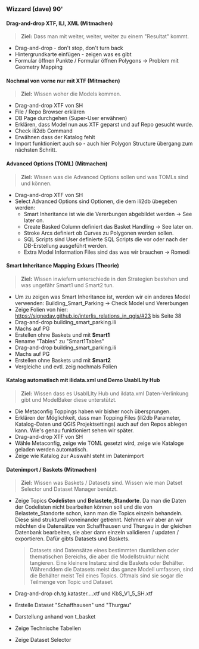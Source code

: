 ### Wizzard (dave) 90'

#### Drag-and-drop XTF, ILI, XML (Mitmachen)

> **Ziel:** 
Dass man mit weiter, weiter, weiter zu einem "Resultat" kommt.

- Drag-and-drop - don't stop, don't turn back
- Hintergrundkarte einfügen - zeigen was es gibt
- Formular öffnen Punkte / Formular öffnen Polygons -> Problem mit Geometry Mapping

 #### Nochmal von vorne nur mit XTF (Mitmachen)

 > **Ziel:**
Wissen woher die Models kommen.

- Drag-and-drop XTF von SH
- File / Repo Browser erklären
- DB Page durchgehen (Super-User erwähnen)
- Erklären, dass Model nun aus XTF geparst und auf Repo gesucht wurde.
- Check ili2db Command
- Erwähnen dass der Katalog fehlt
- Import funktioniert auch so - auch hier Polygon Structure übergang zum nächsten Schritt.

#### Advanced Options (TOML) (Mitmachen)
> **Ziel:**
Wissen was die Advanced Options sollen und was TOMLs sind und können. 

- Drag-and-drop XTF von SH
- Select Advanced Options sind Optionen, die dem ili2db übegeben werden:
  - Smart Inheritance ist wie die Vererbungen abgebildet werden -> See later on.
  - Create Basked Column definiert das Basket Handling -> See later on.
  - Stroke Arcs definiert ob Curves zu Polygonen werden sollen.
  - SQL Scripts sind User definierte SQL Scripts die vor oder nach der DB-Erstellung ausgeführt werden.
  - Extra Model Information Files sind das was wir brauchen -> Romedi

#### Smart Inheritance Mapping Exkurs (Theorie)
> **Ziel:**
Wissen inwiefern unterschiede in den Strategien bestehen und was ungefähr Smart1 und Smart2 tun.

- Um zu zeigen was Smart Inheritance ist, werden wir ein anderes Model verwenden: Building_Smart_Parking -> Check Model und Vererbungen
- Zeige Folien von hier: https://signedav.github.io/interlis_relations_in_qgis/#23 bis Seite 38
- Drag-and-drop building_smart_parking.ili
- Machs auf PG
- Erstellen ohne Baskets und mit **Smart1**
- Rename "Tables" zu "Smart1Tables"
- Drag-and-drop building_smart_parking.ili
- Machs auf PG
- Erstellen ohne Baskets und mit **Smart2**
- Vergleiche und evtl. zeig nochmals Folien

#### Katalog automatisch mit ilidata.xml und Demo UsabILIty Hub

> **Ziel:** 
Wissen dass es UsabILIty Hub und ildata.xml Daten-Verlinkung gibt und ModelBaker diese unterstützt.

- Die Metaconfig Toppings haben wir bisher noch übersprungen.
- Erklären der Möglichkeit, dass man Topping Files (ili2db Parameter, Katalog-Daten und QGIS Projektsettings) auch auf den Repos ablegen kann. Wie's genau funktioniert sehen wir später.
- Drag-and-drop XTF von SH
- Wähle Metaconfig, zeige wie TOML gesetzt wird, zeige wie Kataloge geladen werden automatisch.
- Zeige wie Katalog zur Auswahl steht im Datenimport

#### Datenimport / Baskets (Mitmachen)

> **Ziel:**
Wissen was Baskets / Datasets sind. Wissen wie man Datset Selector und Dataset Manager benützt.

- Zeige Topics **Codelisten** und **Belastete_Standorte**. Da man die Daten der Codelisten nicht bearbeiten können soll und die von Belastete_Standorte schon, kann man die Topics einzeln behandeln. Diese sind strukturell voneinander getrennt.
    Nehmen wir aber an wir möchten die Datensätze von Schaffhausen und Thurgau in der gleichen Datenbank bearbeiten, sie aber dann einzeln validieren / updaten / exportieren. Dafür gibts Datasets und Baskets.

    > Datasets sind Datensätze eines bestimmten räumlichen oder thematischen Bereichs, die aber die Modellstruktur nicht tangieren. Eine kleinere Instanz sind die Baskets oder Behälter. Währenddem die Datasets meist das ganze Modell umfassen, sind die Behälter meist Teil eines Topics. Oftmals sind sie sogar die Teilmenge von Topic und Dataset.

- Drag-and-drop ch.tg.kataster....xtf und KbS_V1_5_SH.xtf
- Erstelle Dataset "Schaffhausen" und "Thurgau"
- Darstellung anhand von t_basket
- Zeige Technische Tabellen
- Zeige Dataset Selector
